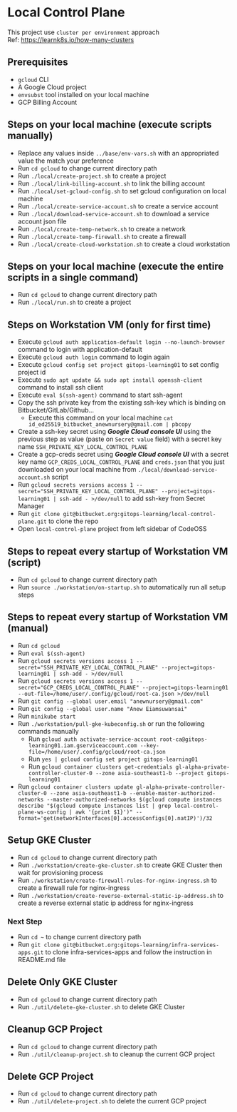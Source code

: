 # Local Control Plane

This project use `cluster per environment` approach \
Ref: <https://learnk8s.io/how-many-clusters>

## Prerequisites

- `gcloud` CLI
- A Google Cloud project
- `envsubst` tool installed on your local machine
- GCP Billing Account

## Steps on your local machine (execute scripts manually)

- Replace any values inside `../base/env-vars.sh` with an appropriated value the match your preference
- Run `cd gcloud` to change current directory path
- Run `./local/create-project.sh` to create a project
- Run `./local/link-billing-account.sh` to link the billing account
- Run `./local/set-gcloud-config.sh` to set gcloud configuration on local machine
- Run `./local/create-service-account.sh` to create a service account
- Run `./local/download-service-account.sh` to download a service account json file
- Run `./local/create-temp-network.sh` to create a network
- Run `./local/create-temp-firewall.sh` to create a firewall
- Run `./local/create-cloud-workstation.sh` to create a cloud workstation

## Steps on your local machine (execute the entire scripts in a single command)

- Run `cd gcloud` to change current directory path
- Run `./local/run.sh` to create a project

## Steps on Workstation VM (only for first time)

- Execute `gcloud auth application-default login --no-launch-browser` command to login with application-default
- Execute `gcloud auth login` command to login again
- Execute `gcloud config set project gitops-learning01` to set config project id
- Execute `sudo apt update && sudo apt install openssh-client` command to install ssh client
- Execute `eval $(ssh-agent)` command to start ssh-agent
- Copy the ssh private key from the existing ssh-key which is binding on Bitbucket/GitLab/Github...
  - Execute this command on your local machine `cat id_ed25519_bitbucket_anewnursery@gmail.com | pbcopy`
- Create a ssh-key secret using ***Google Cloud console UI*** using the previous step as value (paste on `Secret value` field) with a secret key name `SSH_PRIVATE_KEY_LOCAL_CONTROL_PLANE`
- Create a gcp-creds secret using ***Google Cloud console UI*** with a secret key name `GCP_CREDS_LOCAL_CONTROL_PLANE` and `creds.json` that you just downloaded on your local machine from `./local/download-service-account.sh` script
- Run `gcloud secrets versions access 1 --secret="SSH_PRIVATE_KEY_LOCAL_CONTROL_PLANE" --project=gitops-learning01 | ssh-add - >/dev/null` to add ssh-key from Secret Manager
- Run `git clone git@bitbucket.org:gitops-learning/local-control-plane.git` to clone the repo
- Open `local-control-plane` project from left sidebar of CodeOSS

## Steps to repeat every startup of Workstation VM (script)

- Run `cd gcloud` to change current directory path
- Run `source ./workstation/on-startup.sh` to automatically run all setup steps

## Steps to repeat every startup of Workstation VM (manual)

- Run `cd gcloud`
- Run `eval $(ssh-agent)`
- Run `gcloud secrets versions access 1 --secret="SSH_PRIVATE_KEY_LOCAL_CONTROL_PLANE" --project=gitops-learning01 | ssh-add - >/dev/null`
- Run `gcloud secrets versions access 1 --secret="GCP_CREDS_LOCAL_CONTROL_PLANE" --project=gitops-learning01 --out-file=/home/user/.config/gcloud/root-ca.json >/dev/null`
- Run `git config --global user.email "anewnursery@gmail.com"`
- Run `git config --global user.name "Anew Eiamsuwansai"`
- Run `minikube start`
- Run `./workstation/pull-gke-kubeconfig.sh` or run the following commands manually
  - Run `gcloud auth activate-service-account root-ca@gitops-learning01.iam.gserviceaccount.com --key-file=/home/user/.config/gcloud/root-ca.json`
  - Run `yes | gcloud config set project gitops-learning01`
  - Run `gcloud container clusters get-credentials gl-alpha-private-controller-cluster-0 --zone asia-southeast1-b --project gitops-learning01`
- Run `gcloud container clusters update gl-alpha-private-controller-cluster-0 --zone asia-southeast1-b --enable-master-authorized-networks --master-authorized-networks $(gcloud compute instances describe "$(gcloud compute instances list | grep local-control-plane-ws-config | awk '{print $1}')" --format='get(networkInterfaces[0].accessConfigs[0].natIP)')/32`

## Setup GKE Cluster

- Run `cd gcloud` to change current directory path
- Run `./workstation/create-gke-cluster.sh` to create GKE Cluster then wait for provisioning process
- Run `./workstation/create-firewall-rules-for-nginx-ingress.sh` to create a firewall rule for nginx-ingress
- Run `./workstation/create-reverse-external-static-ip-address.sh` to create a reverse external static ip address for nginx-ingress

### Next Step

- Run `cd ~` to change current directory path
- Run `git clone git@bitbucket.org:gitops-learning/infra-services-apps.git` to clone infra-services-apps and follow the instruction in README.md file

## Delete Only GKE Cluster

- Run `cd gcloud` to change current directory path
- Run `./util/delete-gke-cluster.sh` to delete GKE Cluster

## Cleanup GCP Project

- Run `cd gcloud` to change current directory path
- Run `./util/cleanup-project.sh` to cleanup the current GCP project

## Delete GCP Project

- Run `cd gcloud` to change current directory path
- Run `./util/delete-project.sh` to delete the current GCP project

